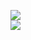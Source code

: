 [![](https://img.shields.io/badge/Made%20With-Github%20Spray-lightgrey.svg?style=for-the-badge&logo=github)](https://github.com/Annihil/github-spray#12554)  
[![](https://i.imgur.com/2DrTn0Z.gif)](https://github.com/Annihil/github-spray)